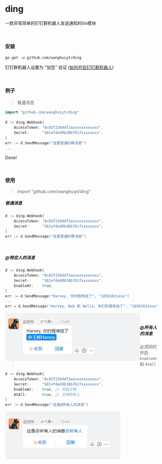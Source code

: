 # ding

一款非常简单的钉钉群机器人发送通知的Go模块

<br/>

### 安装

`go get -u github.com/wanghuiyt/ding`

钉钉群机器人设置为 "加签" 验证 ([如何开启钉钉群机器人](HOWTO.md))

<br/>


### 例子

> 普通消息

```go
import "github.com/wanghuiyt/ding"

d := ding.Webhook{
    AccessToken: "8c03f234ddf2axxxxxxxxxxxx",
    Secret:      "SECefded9b38b761fxxxxxxxx",
}
err := d.SendMessage("这是普通的群消息")
...
```

Done!

<br/>


### 使用

> import "github.com/wanghuiyt/ding"

##### 普通消息

```go
d := ding.Webhook{
    AccessToken: "8c03f234ddf2axxxxxxxxxxxx",
    Secret:      "SECefded9b38b761fxxxxxxxx",
}
err := d.SendMessage("这是普通的群消息")
```

<br/>

##### @特定人的消息

```go
d := ding.Webhook{
    AccessToken: "8c03f234ddf2axxxxxxxxxxxx",
    Secret:      "SECefded9b38b761fxxxxxxxx",
    EnableAt:    true,
}
err := d.SendMessage("Harvey, 你的程序挂了", "1856362xxxx")
...
err = d.SendMessage("Harvey, Bob 和 Bella, 你们的程序挂了", "1856362xxxx", "1867800xxxx", "1715372xxxx")
```

<img style="float: left;" src="img/img1.jpg" alt="img-at" />

<br/>

##### @所有人的消息

> 必须同时开启 `EnableAt` 和 `AtAll`

```go
d := ding.Webhook{
    AccessToken: "8c03f234ddf2axxxxxxxxxxxx",
    Secret:      "SECefded9b38b761fxxxxxxxx",
    EnableAt:    true, // 开启艾特
    AtAll:       true, // 艾特所有人
}
err := d.SendMessage("这是@所有人的消息")
```

<img style="float: left" src="img/img2.jpg" alt="i" />